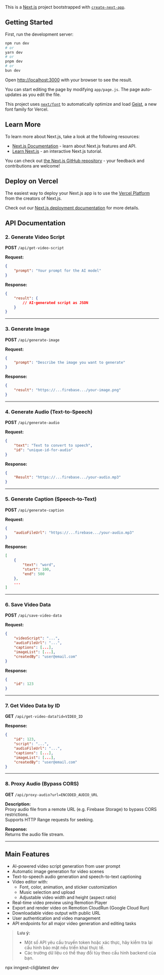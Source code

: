 This is a [Next.js](https://nextjs.org) project bootstrapped with [`create-next-app`](https://github.com/vercel/next.js/tree/canary/packages/create-next-app).

## Getting Started

First, run the development server:

```bash
npm run dev
# or
yarn dev
# or
pnpm dev
# or
bun dev
```

Open [http://localhost:3000](http://localhost:3000) with your browser to see the result.

You can start editing the page by modifying `app/page.js`. The page auto-updates as you edit the file.

This project uses [`next/font`](https://nextjs.org/docs/app/building-your-application/optimizing/fonts) to automatically optimize and load [Geist](https://vercel.com/font), a new font family for Vercel.

## Learn More

To learn more about Next.js, take a look at the following resources:

- [Next.js Documentation](https://nextjs.org/docs) - learn about Next.js features and API.
- [Learn Next.js](https://nextjs.org/learn) - an interactive Next.js tutorial.

You can check out [the Next.js GitHub repository](https://github.com/vercel/next.js) - your feedback and contributions are welcome!

## Deploy on Vercel

The easiest way to deploy your Next.js app is to use the [Vercel Platform](https://vercel.com/new?utm_medium=default-template&filter=next.js&utm_source=create-next-app&utm_campaign=create-next-app-readme) from the creators of Next.js.

Check out our [Next.js deployment documentation](https://nextjs.org/docs/app/building-your-application/deploying) for more details.

## API Documentation

### 2. Generate Video Script
**POST** `/api/get-video-script`

**Request:**
```json
{
    "prompt": "Your prompt for the AI model"
}
```
**Response:**
```json
{
    "result": {
        // AI-generated script as JSON
    }
}
```

---

### 3. Generate Image
**POST** `/api/generate-image`

**Request:**
```json
{
    "prompt": "Describe the image you want to generate"
}
```
**Response:**
```json
{
    "result": "https://...firebase.../your-image.png"
}
```

---

### 4. Generate Audio (Text-to-Speech)
**POST** `/api/generate-audio`

**Request:**
```json
{
    "text": "Text to convert to speech",
    "id": "unique-id-for-audio"
}
```
**Response:**
```json
{
    "Result": "https://...firebase.../your-audio.mp3"
}
```

---

### 5. Generate Caption (Speech-to-Text)
**POST** `/api/generate-caption`

**Request:**
```json
{
    "audioFileUrl": "https://...firebase.../your-audio.mp3"
}
```
**Response:**
```json
[
    {
        "text": "word",
        "start": 100,
        "end": 500
    },
    ...
]
```

---

### 6. Save Video Data
**POST** `/api/save-video-data`

**Request:**
```json
{
    "videoScript": "...",
    "audioFileUrl": "...",
    "captions": [...],
    "imageList": [...],
    "createdBy": "user@email.com"
}
```
**Response:**
```json
{
    "id": 123
}
```

---

### 7. Get Video Data by ID
**GET** `/api/get-video-data?id=VIDEO_ID`

**Response:**
```json
{
    "id": 123,
    "script": "...",
    "audioFileUrl": "...",
    "captions": [...],
    "imageList": [...],
    "createdBy": "user@email.com"
}
```

---

### 8. Proxy Audio (Bypass CORS)
**GET** `/api/proxy-audio?url=ENCODED_AUDIO_URL`

**Description:**  
Proxy audio file from a remote URL (e.g. Firebase Storage) to bypass CORS restrictions.  
Supports HTTP Range requests for seeking.

**Response:**  
Returns the audio file stream.

---

## Main Features

- AI-powered video script generation from user prompt
- Automatic image generation for video scenes
- Text-to-speech audio generation and speech-to-text captioning
- Video editor with:
  - Font, color, animation, and sticker customization
  - Music selection and upload
  - Adjustable video width and height (aspect ratio)
- Real-time video preview using Remotion Player
- Export and render video on Remotion CloudRun (Google Cloud Run)
- Downloadable video output with public URL
- User authentication and video management
- API endpoints for all major video generation and editing tasks

> **Lưu ý:**  
> - Một số API yêu cầu truyền token hoặc xác thực, hãy kiểm tra lại cấu hình bảo mật nếu triển khai thực tế.
> - Các trường dữ liệu có thể thay đổi tùy theo cấu hình backend của bạn.


npx inngest-cli@latest dev